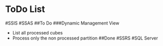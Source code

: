 ToDo List
=====================
#SSIS
#SSAS
##To Do
###Dynamic Management View
* List all processed cubes
* Process only the non processed partition
##Done
#SSRS
#SQL Server